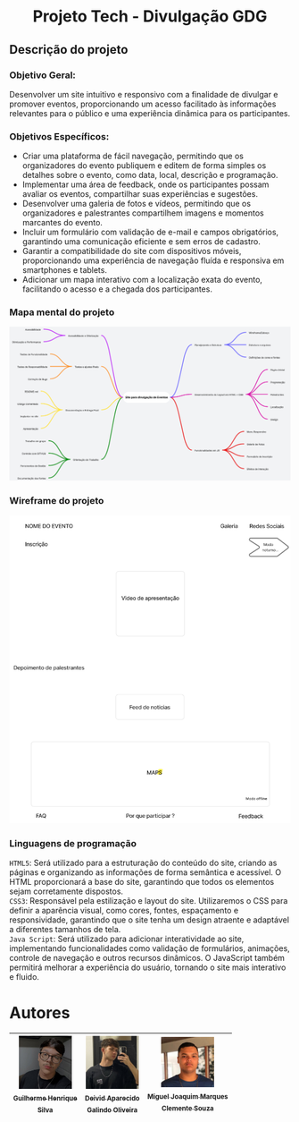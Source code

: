 <h1 align="center">Projeto Tech - Divulgação GDG</h1>

## Descrição do projeto

### Objetivo Geral:

Desenvolver um site intuitivo e responsivo com a finalidade de divulgar e promover eventos, proporcionando um acesso facilitado às informações relevantes para o público e uma experiência dinâmica para os participantes.

### Objetivos Específicos:
- Criar uma plataforma de fácil navegação, permitindo que os organizadores do evento publiquem e editem de forma simples os detalhes sobre o evento, como data, local, descrição e programação.
- Implementar uma área de feedback, onde os participantes possam avaliar os eventos, compartilhar suas experiências e sugestões.
- Desenvolver uma galeria de fotos e vídeos, permitindo que os organizadores e palestrantes compartilhem imagens e momentos marcantes do evento.
- Incluir um formulário com validação de e-mail e campos obrigatórios, garantindo uma comunicação eficiente e sem erros de cadastro.
- Garantir a compatibilidade do site com dispositivos móveis, proporcionando uma experiência de navegação fluída e responsiva em smartphones e tablets.
- Adicionar um mapa interativo com a localização exata do evento, facilitando o acesso e a chegada dos participantes.

### Mapa mental do projeto
<img src="Imagens/mapa_mental.png">

### Wireframe do projeto
<img src="Imagens/wireframe.png">

### Linguagens de programação

``HTML5``: Será utilizado para a estruturação do conteúdo do site, criando as páginas e organizando as informações de forma semântica e acessível. O HTML proporcionará a base do site, garantindo que todos os elementos sejam corretamente dispostos.  
``CSS3``: Responsável pela estilização e layout do site. Utilizaremos o CSS para definir a aparência visual, como cores, fontes, espaçamento e responsividade, garantindo que o site tenha um design atraente e adaptável a diferentes tamanhos de tela.  
``Java Script``: Será utilizado para adicionar interatividade ao site, implementando funcionalidades como validação de formulários, animações, controle de navegação e outros recursos dinâmicos. O JavaScript também permitirá melhorar a experiência do usuário, tornando o site mais interativo e fluido.

# Autores

[<img src="Imagens/perfil.jpg" width=95><br><sub>Guilherme Henrique <br>Silva</sub>](https://github.com/Guilherme-Henr-Silva) |  [<img src="Imagens/Deivid.jpg" width=95><br><sub>Deivid Aparecido <br>Galindo Oliveira</sub>](https://github.com/DeividGalindo) | [<img src="Imagens/Miguel.jpg" width=95><br><sub>Miguel Joaquim Marques <br>Clemente Souza</sub>](https://github.com/Miguel537)
| :---: | :---: | :---: |